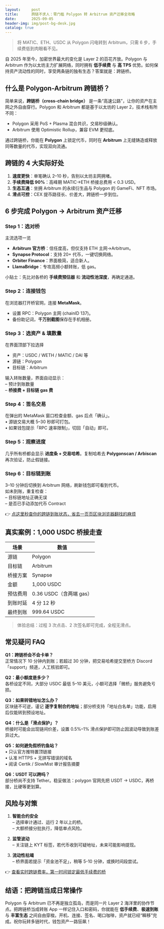 ```yaml
---
layout:     post
title:      跨链不求人：零门槛 Polygon 转 Arbitrum 资产迁移全攻略
date:       2025-09-05
header-img: img/post-bg-desk.jpg
catalog: true
---
```


> 将 MATIC、ETH、USDC 从 Polygon 闪电转到 Arbitrum，只需 6 步，手续费低到肉眼看不见。

自 2025 年至今，加密世界最大的变化是 Layer 2 的百花齐放。Polygon 与 Arbitrum 作为以太坊主力扩展网络，同时拥有 **低手续费** 与 **高 TPS** 优势。如何保持资产流动性的同时，享受两条链的独有生态？答案就是：跨链桥。

## 什么是 Polygon-Arbitrum 跨链桥？

简单来说，**跨链桥（cross-chain bridge）** 是一条“高速公路”，让你的资产在主网之外自由穿行。Polygon 和 Arbitrum 都是基于以太坊的 Layer 2，技术栈有所不同：  
- Polygon 采用 PoS + Plasma 混合共识，交易秒级确认。  
- Arbitrum 使用 Optimistic Rollup，兼容 EVM 更彻底。

通过跨链桥，你能在 **Polygon** 上锁定代币，同时在 **Arbitrum** 上无缝铸造或释放同等数量的代币，实现双向流通。

## 跨链的 4 大实际好处

1. **速度更快**：单笔确认 2–10 秒，告别以太坊主网拥堵。  
2. **手续费降低 90%**：高峰期 MATIC→ETH 桥接总费用 < 0.3 USD。  
3. **生态互通**：坐拥 Arbitrum 的永续衍生品与 Polygon 的 GameFi、NFT 市场。  
4. **滑点可控**：CEX 提币路径长、价差大，跨链桥一步到位。

## 6 步完成 Polygon → Arbitrum 资产迁移

### Step 1：选对桥
主流选项一览  
- **Arbitrum 官方桥**：信任度高，但仅支持 ETH 主网→Arbitrum。  
- **Synapse Protocol**：支持 20+ 代币，一键切换网络。  
- **Orbiter Finance**：界面极简，适合新人。  
- **LlamaBridge**：专攻高频小额转账，低 gas。

小贴士：先比对各桥的 **手续费预估器** 和 **流动性池深度**，再确定通道。

### Step 2：连接钱包
在浏览器打开桥官网，连接 **MetaMask**。  
- 设置 RPC：Polygon 主网 (chainID 137)。  
- 备份助记词，**千万别截图**保存在手机相册。

### Step 3：选资产 & 填数量
在界面顶部下拉选择  
- 资产：USDC / WETH / MATIC / DAI 等  
- 源链：Polygon  
- 目标链：Arbitrum  

输入转账数量，界面自动显示：  
– 预计到账数量  
– **桥接费 + 目标链 gas 费**

### Step 4：签名交易
在弹出的 MetaMask 窗口检查金额、gas 后点「确认」。  
• 源链交易大概 5–30 秒即可打包。  
• 如果钱包提示「RPC 速率限制」，切回「自动」即可。

### Step 5：观察进度
几乎所有桥都会显示 **进度条 + 交易哈希**。复制哈希去 **Polygonscan / Arbiscan** 再次验证，防止假链接。

### Step 6：目标链到账
3–10 分钟后切换到 Arbitrum 网络，刷新钱包即可看到代币。  
如未到账，重复检查：  
– 目标链地址正确无误  
– 是否已手动添加代币 Contract

👉 [点这里秒查你的跨链到账状态，省去一页页区块浏览器翻找的麻烦](https://okxdog.com/)

## 真实案例：1,000 USDC 桥接走查

| 场景 | 数值 |
|----|----|
| 源链 | Polygon |
| 目标链 | Arbitrum |
| 桥接方案 | Synapse |
| 金额 | 1,000 USDC |
| 预估费用 | 0.36 USDC（含两端 gas） |
| 到账时延 | 4 分 12 秒 |
| 最终到账 | 999.64 USDC |

> 体验总结：过程 3 次点击、2 次签名即可完成，全程无滑点。

## 常见疑问 FAQ

**Q1：跨链桥会不会卡单？**  
正常情况下 10 分钟内到账；若超过 30 分钟，把交易哈希提交至桥方 Discord「support」频道，人工核验即可。

**Q2：最小额度是多少？**  
各桥设定不同，大部分 USDC 最低 5–10 美元，小额可选择「微桥」服务避免亏损。

**Q3：如果转错地址怎么办？**  
区块链不可逆，谨记 **逐字复制合约地址**；部分桥支持「地址白名单」功能，启用后仅能转到预设地址。

**Q4：什么是「滑点保护」？**  
桥接时可能会出现链间价差，设置 0.5%–1% 滑点保护即可防止因波动导致到账差异过大。

**Q5：如何避免假桥钓鱼站？**  
• 只认官方推特置顶链接  
• 认准 HTTPS + 无拼写错误的域名  
• 阅读 Certik / SlowMist 审计报告摘要

**Q6：USDT 可以跨吗？**  
部分桥尚不支持 Tether。稳妥做法：polygon 官网先把 USDT → USDC，再桥接，比硬等更划算。

## 风险与对策

1. **智能合约安全**  
   – 选择审计通过、运行 2 年以上的桥。  
   – 大额桥接分批执行，降低单点风险。

2. **监管波动**  
   – 关注链上 KYT 标签，若代币收到可疑地址，未来可能影响提现。

3. **流动性枯竭**  
   – 桥界面若提示「资金池不足」，稍等 5-10 分钟，或换时间段尝试。

👉 [查看实时跨链费率，第一时间锁定最低手续费的桥](https://okxdog.com/)

## 结语：把跨链当成日常操作

Polygon 与 Arbitrum 已不再是独立孤岛，而是同一片 Layer 2 海洋里的协作节点。把跨链桥当成转账 App 一样记住入口和密码，你就能在 **低手续费**、**极速到账** 与 **丰富生态** 之间自由穿梭。开机、连接、签名、喝口咖啡，资产就已经“瞬移”完成。祝你玩转多链时代，钱包资产一路狂飙！
